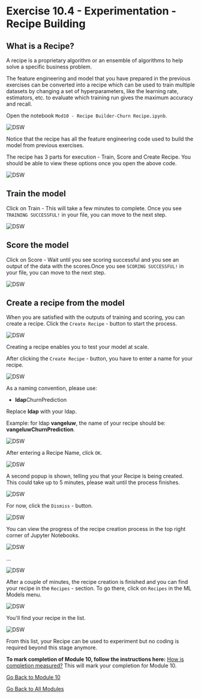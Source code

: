 # Exercise 10.4 - Experimentation - Recipe Building

## What is a Recipe?

A recipe is a proprietary algorithm or an ensemble of algorithms to help solve a specific business problem.

The feature engineering and model that you have prepared in the previous exercises can be converted into a recipe which can be used to train multiple datasets by changing a set of hyperparameters, like the learning rate, estimators, etc. to evaluate which training run gives the maximum accuracy and recall.

Open the notebook ``Mod10 - Recipe Builder-Churn Recipe.ipynb``.

![DSW](./images/dswchmfe.png)

Notice that the recipe has all the feature engineering code used to build the model from previous exercises.

The recipe has 3 parts for execution - Train, Score and Create Recipe. You should be able to view these options once you open the above code.

![DSW](./images/dswchmfetrain.png)

## Train the model

Click on Train - This will take a few minutes to complete. Once you see ``TRAINING SUCCESSFUL!`` in your file, you can move to the next step.

![DSW](./images/dswchmfetrains.png)

## Score the model

Click on Score - Wait until you see scoring successful and you see an output of the data with the scores.Once you see ``SCORING SUCCESSFUL!`` in your file, you can move to the next step.

![DSW](./images/dswchmfescore.png)

## Create a recipe from the model

When you are satisfied with the outputs of training and scoring, you can create a recipe. Click the ```Create Recipe``` - button to start the process.

![DSW](./images/dswchmferecipe.png)

Creating a recipe enables you to test your model at scale.

After clicking the ```Create Recipe``` - button, you have to enter a name for your recipe.

![DSW](./images/recname.png)

As a naming convention, please use:

* **ldap**ChurnPrediction

Replace **ldap** with your ldap.

Example: for ldap **vangeluw**, the name of your recipe should be: **vangeluwChurnPrediction**.

![DSW](./images/recname99.png)

After entering a Recipe Name, click ```OK```.

![DSW](./images/ok.png)

A second popup is shown, telling you that your Recipe is being created. This could take up to 5 minutes, please wait until the process finishes.

![DSW](./images/popup.png)

For now, click the ```Dismiss``` - button.

![DSW](./images/dismiss.png)

You can view the progress of the recipe creation process in the top right corner of Jupyter Notebooks.

![DSW](./images/progress.png)

...

![DSW](./images/progress1.png)

After a couple of minutes, the recipe creation is finished and you can find your recipe in the ```Recipes``` - section. To go there, click on ```Recipes``` in the ML Models menu.

![DSW](./images/menurec.png)

You'll find your recipe in the list.

![DSW](./images/recipelist.png)

From this list, your Recipe can be used to experiment but no coding is required beyond this stage anymore.

**To mark completion of Module 10, follow the instructions here:** [How is completion measured?](./../../release/completion.md)
This will mark your completion for Module 10.

[Go Back to Module 10](./README.md)

[Go Back to All Modules](../../README.md)
